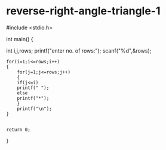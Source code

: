 # reverse-right-angle-triangle-1

#include <stdio.h>

int main()
{

int i,j,rows;
printf("enter no. of rows:");
scanf("%d",&rows);
    
    
    for(i=1;i<=rows;i++)
    {
        for(j=1;j<=rows;j++)
        {
        if(j<=i)
        printf(" ");
        else
        printf("*");
        }
        printf("\n");
    }
    

    return 0;
}
